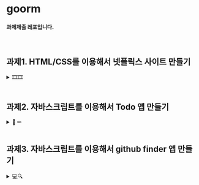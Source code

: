 # goorm
#### 과제제출 레포입니다.

<br>

## 과제1. HTML/CSS를 이용해서 넷플릭스 사이트 만들기

<details>
<summary>🎞🎞</summary>
<div markdown="1">

> 과제 예시

![image](https://github.com/khv9786/goorm/assets/96505736/6ffc3ab1-f542-4e06-96cd-2c83263807ee)

---

### 요구사항
- Flex Box 또는 Grid Css를 이용하여 영화를 나열
- 영화에 마우스로 호버 하면 영화 이미지의 사이즈가 커보이는 기능 포함

> 구현화면 

![image](https://github.com/khv9786/goorm/assets/96505736/8bd34c71-559d-4dc1-909b-8c163fa6034f)
![image](https://github.com/khv9786/goorm/assets/96505736/b473fd66-ab66-4e75-b586-70c7d9f9286d)

---

> hover 적용 예시 Mouse on 'Joker'

![image](https://github.com/khv9786/goorm/assets/96505736/633e2ff0-4c16-44ac-9bb0-89039167efbe)

---

</div>
</details>

<br>

## 과제2. 자바스크립트를 이용해서 Todo 앱 만들기

<details>
<summary>📝 ✏</summary>
<div markdown="1">

### 요구사항
- 변수명을 명확하게하고 함수를 최소한의 단위로 나눠 사용.
- 페이지를 새로고침해도 데이터 지속가능해야함. -> localStorage

> 예시

![Jul-28-2023 10-00-37](https://github.com/khv9786/goorm/assets/96505736/0b3a8d84-760a-48c1-a505-0dd6435ec8a6)

---

> 구현화면

![image](https://github.com/khv9786/goorm/assets/96505736/27de4f5d-a008-4c8a-807c-e3ea0585e9cb)

---

</div>
</details>

<br>

## 과제3. 자바스크립트를 이용해서 github finder 앱 만들기

<details>
<summary>💻🔍</summary>
<div markdown="1">

> 과제 예시

![image](https://github.com/khv9786/goorm/assets/96505736/75526641-5009-4792-86b0-eda0660e8857)

---

### 요구사항
- 자바스크립트 OOP를 이용하여 구현하기.
- 비동기 통신을 이용하기.
- 위에 기능 외에 잔디밭 기능, Spinner 기능 등 원하는 기능 추가

<br> 

> 구현화면

---

#### 초기화면 
![image](https://github.com/khv9786/goorm/assets/96505736/18df87c3-9066-4981-85a3-01e6ab574b7e)

---

#### 검색 결과 화면
![image](https://github.com/khv9786/goorm/assets/96505736/42d5c5d7-d17a-45bc-a07f-a41699684ad9)

---

<br>

> 깃허브 잔디 이미지 추가

![image](https://github.com/khv9786/goorm/assets/96505736/2ddd5d05-d4fa-4a72-9927-88b66148bdbd)

---





